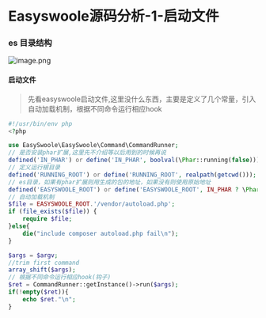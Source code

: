 # Easyswoole源码分析-1-启动文件

### es 目录结构

![image.png](https://upload-images.jianshu.io/upload_images/10306662-75437caccf944d8e.png?imageMogr2/auto-orient/strip%7CimageView2/2/w/1240)

####  启动文件
> 先看easyswoole启动文件,这里没什么东西，主要是定义了几个常量，引入自动加载机制，根据不同命令运行相应hook

```php
#!/usr/bin/env php
<?php

use EasySwoole\EasySwoole\Command\CommandRunner;
// 是否安装phar扩展,这里先不介绍等以后用到的时候再说
defined('IN_PHAR') or define('IN_PHAR', boolval(\Phar::running(false)));
// 定义运行根目录
defined('RUNNING_ROOT') or define('RUNNING_ROOT', realpath(getcwd()));
// es目录，如果有phar扩展则用生成的包的地址，如果没有则使用原始地址
defined('EASYSWOOLE_ROOT') or define('EASYSWOOLE_ROOT', IN_PHAR ? \Phar::running() : realpath(getcwd()));
// 自动加载机制
$file = EASYSWOOLE_ROOT.'/vendor/autoload.php';
if (file_exists($file)) {
    require $file;
}else{
    die("include composer autoload.php fail\n");
}

$args = $argv;
//trim first command
array_shift($args);
// 根据不同命令运行相应hook(钩子)
$ret = CommandRunner::getInstance()->run($args);
if(!empty($ret)){
    echo $ret."\n";
}
```